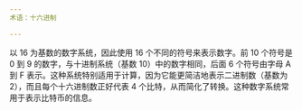 ```yaml
---
术语：十六进制

---
```

以 16 为基数的数字系统，因此使用 16 个不同的符号来表示数字。前 10 个符号是 0 到 9 的数字，与十进制系统（基数 10）中的数字相同，后面 6 个符号由字母 A 到 F 表示。这种系统特别适用于计算，因为它能更简洁地表示二进制数（基数为 2），而且每个十六进制数正好代表 4 个比特，从而简化了转换。这种数字系统常用于表示比特币的信息。
